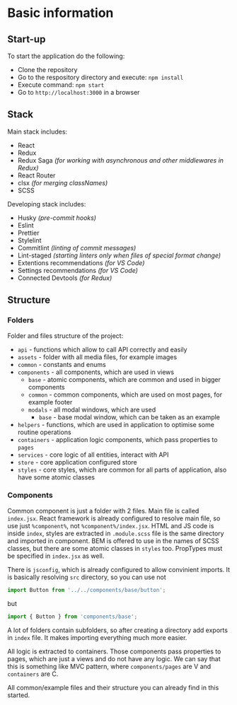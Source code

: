 # Basic information

## Start-up

To start the application do the following:

- Clone the repository
- Go to the respository directory and execute: `npm install`
- Execute command: `npm start`
- Go to `http://localhost:3000` in a browser

## Stack

Main stack includes:

- React
- Redux
- Redux Saga _(for working with asynchronous and other middlewares in Redux)_
- React Router
- clsx _(for merging classNames)_
- SCSS

Developing stack includes:

- Husky _(pre-commit hooks)_
- Eslint
- Prettier
- Stylelint
- Commitlint _(linting of commit messages)_
- Lint-staged _(starting linters only when files of special format change)_
- Extentions recommendations _(for VS Code)_
- Settings recommendations _(for VS Code)_
- Connected Devtools _(for Redux)_

## Structure

### Folders

Folder and files structure of the project:

- `api` - functions which allow to call API correctly and easily
- `assets` - folder with all media files, for example images
- `common` - constants and enums
- `components` - all components, which are used in views
  - `base` - atomic components, which are common and used in bigger components
  - `common` - common components, which are used on most pages, for example footer
  - `modals` - all modal windows, which are used
    - `base` - base modal window, which can be taken as an example
- `helpers` - functions, which are used in application to optimise some routine operations
- `containers` - application logic components, which pass properties to `pages`
- `services` - core logic of all entities, interact with API
- `store` - core application configured store
- `styles` - core styles, which are common for all parts of application, also have some atomic classes

### Components

Common component is just a folder with 2 files. Main file is called `index.jsx`. React framework is already configured to resolve main file, so use just `%component%`, not `%component%/index.jsx`. HTML and JS code is inside `index`, styles are extracted in `.module.scss` file is the same directory and imported in component. BEM is offered to use in the names of SCSS classes, but there are some atomic classes in `styles` too. PropTypes must be specified in `index.jsx` as well.

There is `jsconfig`, which is already configured to allow convinient imports. It is basically resolving `src` directory, so you can use not

```js
import Button from '../../components/base/button';
```

but

```js
import { Button } from 'components/base';
```

A lot of folders contain subfolders, so after creating a directory add exports in `index` file. It makes importing everything much more easier.

All logic is extracted to containers. Those components pass properties to pages, which are just a views and do not have any logic. We can say that this is something like MVC pattern, where `components/pages` are V and `containers` are C.

All common/example files and their structure you can already find in this started.
